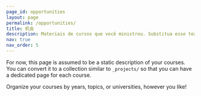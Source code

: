 ```yaml
---
page_id: opportunities
layout: page
permalink: /opportunities/
title: 机会
description: Materiais de cursos que você ministrou. Substitua esse texto com sua descrição.
nav: true
nav_order: 5
---
```


For now, this page is assumed to be a static description of your courses. You can convert it to a collection similar to `_projects/` so that you can have a dedicated page for each course.

Organize your courses by years, topics, or universities, however you like!
